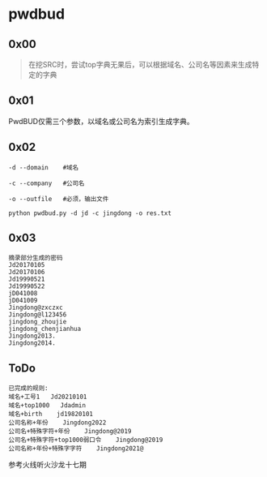 # pwdbud

## 0x00
>在挖SRC时，尝试top字典无果后，可以根据域名、公司名等因素来生成特定的字典

## 0x01
PwdBUD仅需三个参数，以域名或公司名为索引生成字典。
## 0x02
~~~shell
-d --domain    #域名

-c --company   #公司名

-o --outfile   #必须，输出文件
~~~
~~~shell
python pwdbud.py -d jd -c jingdong -o res.txt
~~~

## 0x03
~~~shell
摘录部分生成的密码
Jd20170105
Jd20170106
Jd19990521
Jd19990522
jD041008
jD041009
Jingdong@zxczxc
Jingdong@l123456
jingdong_zhoujie
jingdong_chenjianhua
Jingdong2013.
Jingdong2014.
~~~
## ToDo
~~~shell
已完成的规则:
域名+工号1   Jd20210101
域名+top1000   Jdadmin
域名+birth    jd19820101
公司名称+年份    Jingdong2022
公司名+特殊字符+年份    Jingdong@2019
公司名+特殊字符+top1000弱口令    Jingdong@2019
公司名称+年份+特殊字字符    Jingdong2021@
~~~
参考火线听火沙龙十七期